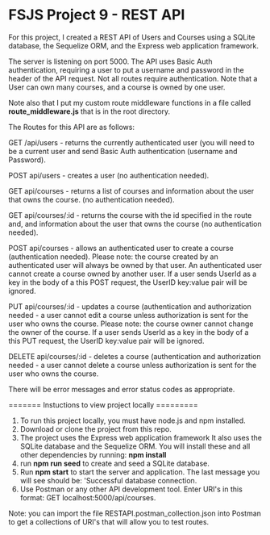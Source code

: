 # FSJS Project 9 - REST API

For this project, I created a REST API of Users and Courses using a SQLite database, the Sequelize ORM, and the Express web application framework.  

The server is listening on port 5000. The API uses Basic Auth authentication, requiring a user to put a username and password in the header of the API request.  Not all routes require authentication.  Note that a User can own many courses, and a course is owned by one user.

Note also that I put my custom route middleware functions in a file called **route_middleware.js** that is in the root directory.

The Routes for this API are as follows:

GET /api/users - returns the currently authenticated user (you will need to be a current user and send Basic Auth authentication (username and Password).

POST api/users - creates a user (no authentication needed).

GET api/courses - returns a list of courses and information about the user that owns the course. (no authentication needed).

GET api/courses/:id - returns the course with the id specified in the route and, and information about the user that owns the course (no authentication needed).

POST api/courses - allows an authenticated user to create a course (authentication needed).
Please note: the course created by an authenticated user will always be owned by that user.  An authenticated user cannot create a course owned by another user.  If a user sends UserId as a key in the body of a this POST request, the UserID key:value pair will be ignored.

PUT api/courses/:id - updates a course (authentication and authorization needed - a user cannot edit a course unless authorization is sent for the user who owns the course.
Please note: the course owner cannot change the owner of the course.   If a user sends UserId as a key in the body of a this PUT request, the UserID key:value pair will be ignored.

DELETE api/courses/:id - deletes a course (authentication and authorization needed - a user cannot delete a course unless authorization is sent for the user who owns the course.

There will be error messages and error status codes as appropriate.

======= Instuctions to view project locally =========

1) To run this project locally, you must have node.js and npm installed.
2) Download or clone the project from this repo.
3) The project uses the Express web application framework It also uses the SQLite database and the Sequelize ORM.  You will install these and all other dependencies by running:
**npm install**
4) run **npm run seed** to create and seed a SQLite database.
5) Run **npm start** to start the server and application. The last message you will see should be: 'Successful database connection.
5) Use Postman or any other API development tool.  Enter URI's in this format: GET localhost:5000/api/courses.

Note: you can import the file RESTAPI.postman_collection.json into Postman to get a collections of URI's that will allow you to test routes.

